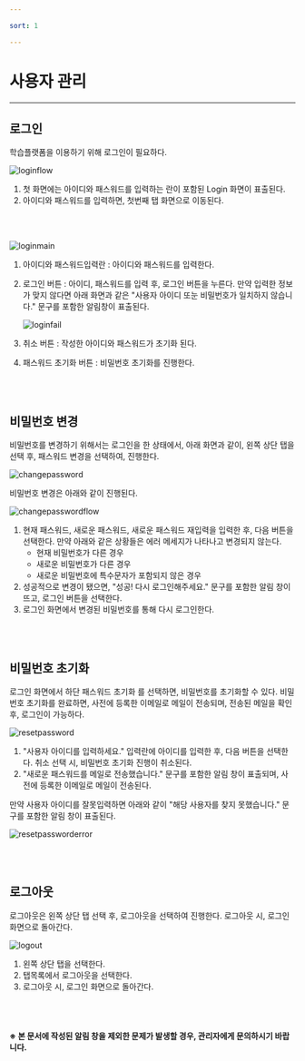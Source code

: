 ```yaml
---

sort: 1

---
```





# 사용자 관리

---

## 로그인

학습플랫폼을 이용하기 위해 로그인이 필요하다.<br/>

  ![loginflow](images/1.1.loginflow.png)

1. 첫 화면에는 아이디와 패스워드를 입력하는 란이 포함된 Login 화면이 표출된다.
2. 아이디와 패스워드를 입력하면, 첫번째 탭 화면으로 이동된다.

<br/><br/>
  
  ![loginmain](images/1.2.loginmain.png)
  
1. 아이디와 패스워드입력란 : 아이디와 패스워드를 입력한다.
2. 로그인 버튼 : 아이디, 패스워드를 입력 후, 로그인 버튼을 누른다. 만약 입력한 정보가 맞지 않다면 아래 화면과 같은 "사용자 아이디 또눈 비밀번호가 일치하지 않습니다." 문구를 포함한 알림창이 표출된다.
   
   ![loginfail](images/1.3.loginfail.png)
   
3. 취소 버튼 : 작성한 아이디와 패스워드가 초기화 된다. 
4. 패스워드 초기화 버튼 : 비밀번호 초기화를 진행한다.

<br/><br/>

## 비밀번호 변경

비밀번호를 변경하기 위해서는 로그인을 한 상태에서, 아래 화면과 같이, 왼쪽 상단 탭을 선택 후, 패스워드 변경을 선택하여, 진행한다.<br/>

  ![changepassword](images/1.6.changepassword.png)

비밀번호 변경은 아래와 같이 진행된다.<br/>

  ![changepasswordflow](images/1.7.changepasswordflow.png)

1. 현재 패스워드, 새로운 패스워드, 새로운 패스워드 재입력을 입력한 후, 다음 버튼을 선택한다. 만약 아래와 같은 상황들은 에러 메세지가 나타나고 변경되지 않는다.
   * 현재 비밀번호가 다른 경우
   * 새로운 비밀번호가 다른 경우
   * 새로운 비밀번호에 특수문자가 포함되지 않은 경우
2. 성공적으로 변경이 됐으면, "성공! 다시 로그인해주세요." 문구를 포함한 알림 창이 뜨고, 로그인 버튼을 선택한다.
3. 로그인 화면에서 변경된 비밀번호를 통해 다시 로그인한다.

<br/><br/>

## 비밀번호 초기화

로그인 화면에서 하단 패스워드 초기화 를 선택하면, 비밀번호를 초기화할 수 있다. 비밀번호 초기화를 완료하면, 사전에 등록한 이메일로 메일이 전송되며, 
전송된 메일을 확인 후, 로그인이 가능하다.<br/>

  ![resetpassword](images/1.4.resetpassword.png)

1. "사용자 아이디를 입력하세요." 입력란에 아이디를 입력한 후, 다음 버튼을 선택한다. 취소 선택 시, 비밀번호 초기화 진행이 취소된다.
2. "새로운 패스워드를 메일로 전송했습니다." 문구를 포함한 알림 창이 표출되며, 사전에 등록한 이메일로 메일이 전송된다.

만약 사용자 아이디를 잘못입력하면 아래와 같이 "해당 사용자를 찾지 못했습니다." 문구를 포함한 알림 창이 표출된다.

  ![resetpassworderror](images/1.4.1.resetpassword.png)

<br/><br/>

## 로그아웃

로그아웃은 왼쪽 상단 탭 선택 후, 로그아웃을 선택하여 진행한다. 로그아웃 시, 로그인 화면으로 돌아간다.<br/>

  ![logout](images/1.5.logout.png)

1. 왼쪽 상단 탭을 선택한다. 
2. 탭목록에서 로그아웃을 선택한다.
3. 로그아웃 시, 로그인 화면으로 돌아간다.

<br/><br/>

#### ※ 본 문서에 작성된 알림 창을 제외한 문제가 발생할 경우, 관리자에게 문의하시기 바랍니다.


